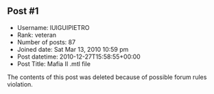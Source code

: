 ## Post #1
- Username: lUIGUIPIETRO
- Rank: veteran
- Number of posts: 87
- Joined date: Sat Mar 13, 2010 10:59 pm
- Post datetime: 2010-12-27T15:58:55+00:00
- Post Title: Mafia II .mtl file

The contents of this post was deleted because of possible forum rules violation.
